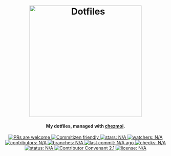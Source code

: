 <h1 align="center">
  <a href="https://github.com/jglovier/dotfiles-logo">
    <img
        src="https://raw.githubusercontent.com/jglovier/dotfiles-logo/main/dotfiles-logo.svg"
        alt="Dotfiles"
        width="350"
    >
    </a>
</h1>

<h4 align="center">
  My dotfiles, managed with
      <a href="https://chezmoi.io/" target="_blank">chezmoi</a>.
</h4>

<p align="center">
  <a href="docs/CONTRIBUTING.md">
    <img
        src="https://badgen.net/badge/PRs/welcome"
        alt="PRs are welcome"
    >
  </a>

  <a href="http://commitizen.github.io/cz-cli/">
    <img
        src="https://badgen.net/badge/Commitizen/friendly"
        alt="Commitizen friendly"
    >
  </a>

  <a href="https://badgen.net/github/stars/trueNAHO/dotfiles?cache=0">
    <img
        src="https://badgen.net/github/stars/trueNAHO/dotfiles?cache=0"
        alt="stars: N/A"
    >
  </a>

  <a href="https://badgen.net/github/watchers/trueNAHO/dotfiles?cache=0">
    <img
        src="https://badgen.net/github/watchers/trueNAHO/dotfiles?cache=0"
        alt="watchers: N/A"
    >
  </a>

  <a href="https://badgen.net/github/contributors/trueNAHO/dotfiles?cache=0">
    <img
        src="https://badgen.net/github/contributors/trueNAHO/dotfiles?cache=0"
        alt="contributors: N/A"
    >
  </a>

  <a href="https://badgen.net/github/branches/trueNAHO/dotfiles?cache=0">
    <img
        src="https://badgen.net/github/branches/trueNAHO/dotfiles?cache=0"
        alt="branches: N/A"
    >
  </a>

  <a href="https://badgen.net/github/last-commit/trueNAHO/dotfiles/master?cache=0">
    <img
        src="https://badgen.net/github/last-commit/trueNAHO/dotfiles/master?cache=0"
        alt="last commit: N/A ago"
    >
  </a>

  <a href="https://badgen.net/github/checks/trueNAHO/dotfiles?cache=0">
    <img
        src="https://badgen.net/github/checks/trueNAHO/dotfiles?cache=0"
        alt="checks: N/A"
    >
  </a>

  <a href="https://badgen.net/github/status/trueNAHO/dotfiles?cache=0">
    <img
        src="https://badgen.net/github/status/trueNAHO/dotfiles?cache=0"
        alt="status: N/A"
    >
  </a>

  <a href="docs/CODE_OF_CONDUCT.md">
    <img
        src="https://badgen.net/badge/Contributor%20Convenant/2.1"
        alt="Contributor Convenant 2.1"
    >
  </a>

  <a href="LICENSE">
    <img
        src="https://badgen.net/github/license/trueNAHO/dotfiles"
        alt="license: N/A"
    >
  </a>
</p>
